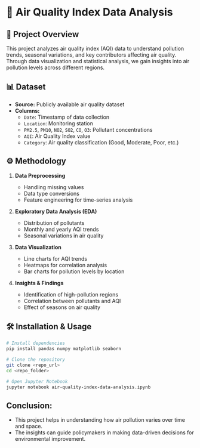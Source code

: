 # 📌 Air Quality Index Data Analysis

## 📝 Project Overview
This project analyzes air quality index (AQI) data to understand pollution trends, seasonal variations, and key contributors affecting air quality. Through data visualization and statistical analysis, we gain insights into air pollution levels across different regions.

## 📊 Dataset
- **Source:** Publicly available air quality dataset
- **Columns:**
  - `Date`: Timestamp of data collection
  - `Location`: Monitoring station
  - `PM2.5`, `PM10`, `NO2`, `SO2`, `CO`, `O3`: Pollutant concentrations
  - `AQI`: Air Quality Index value
  - `Category`: Air quality classification (Good, Moderate, Poor, etc.)

## ⚙️ Methodology
1. **Data Preprocessing**
   - Handling missing values
   - Data type conversions
   - Feature engineering for time-series analysis

2. **Exploratory Data Analysis (EDA)**
   - Distribution of pollutants
   - Monthly and yearly AQI trends
   - Seasonal variations in air quality

3. **Data Visualization**
   - Line charts for AQI trends
   - Heatmaps for correlation analysis
   - Bar charts for pollution levels by location

4. **Insights & Findings**
   - Identification of high-pollution regions
   - Correlation between pollutants and AQI
   - Effect of seasons on air quality

## 🛠️ Installation & Usage
```bash
# Install dependencies
pip install pandas numpy matplotlib seaborn

# Clone the repository
git clone <repo_url>
cd <repo_folder>

# Open Jupyter Notebook
jupyter notebook air-quality-index-data-analysis.ipynb
```

## Conclusion:
- This project helps in understanding how air pollution varies over time and space.
- The insights can guide policymakers in making data-driven decisions for environmental improvement.
